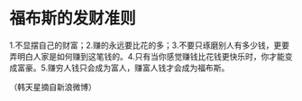 # 福布斯的发财准则

1.不显摆自己的财富；2.赚的永远要比花的多；3.不要只琢磨别人有多少钱，更要弄明白人家是如何赚到这笔钱的。4.只有当你感觉赚钱比花钱更快乐时，你才能变成富豪。5.赚穷人钱只会成为富人，赚富人钱才会成为福布斯。

（韩天星摘自新浪微博）